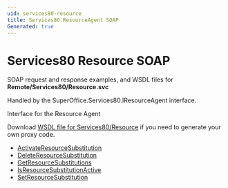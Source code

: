 ```yaml
---
uid: services80-resource
title: Services80.ResourceAgent SOAP
Generated: true
---
```


# Services80 Resource SOAP

SOAP request and response examples, and WSDL files for **Remote/Services80/Resource.svc**

Handled by the <see cref="T:SuperOffice.Services80.IResourceAgent">SuperOffice.Services80.IResourceAgent</see> interface.

Interface for the Resource Agent

Download [WSDL file for Services80/Resource](../Services80-Resource.md) if you need to generate your own proxy code.

* [ActivateResourceSubstitution](ActivateResourceSubstitution.md)
* [DeleteResourceSubstitution](DeleteResourceSubstitution.md)
* [GetResourceSubstitutions](GetResourceSubstitutions.md)
* [IsResourceSubstitutionActive](IsResourceSubstitutionActive.md)
* [SetResourceSubstitution](SetResourceSubstitution.md)
